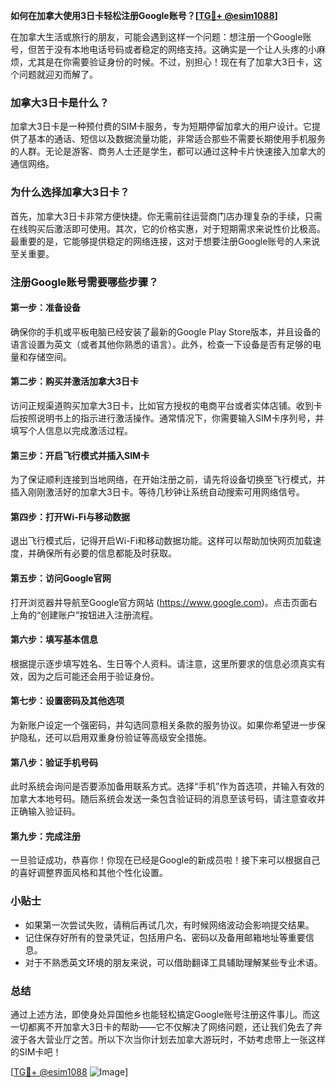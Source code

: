 **如何在加拿大使用3日卡轻松注册Google账号？[[TG💪+ @esim1088](https://t.me/s/esim1088)]**

在加拿大生活或旅行的朋友，可能会遇到这样一个问题：想注册一个Google账号，但苦于没有本地电话号码或者稳定的网络支持。这确实是一个让人头疼的小麻烦，尤其是在你需要验证身份的时候。不过，别担心！现在有了加拿大3日卡，这个问题就迎刃而解了。

### 加拿大3日卡是什么？

加拿大3日卡是一种预付费的SIM卡服务，专为短期停留加拿大的用户设计。它提供了基本的通话、短信以及数据流量功能，非常适合那些不需要长期使用手机服务的人群。无论是游客、商务人士还是学生，都可以通过这种卡片快速接入加拿大的通信网络。

### 为什么选择加拿大3日卡？

首先，加拿大3日卡非常方便快捷。你无需前往运营商门店办理复杂的手续，只需在线购买后激活即可使用。其次，它的价格实惠，对于短期需求来说性价比极高。最重要的是，它能够提供稳定的网络连接，这对于想要注册Google账号的人来说至关重要。

### 注册Google账号需要哪些步骤？

#### 第一步：准备设备

确保你的手机或平板电脑已经安装了最新的Google Play Store版本，并且设备的语言设置为英文（或者其他你熟悉的语言）。此外，检查一下设备是否有足够的电量和存储空间。

#### 第二步：购买并激活加拿大3日卡

访问正规渠道购买加拿大3日卡，比如官方授权的电商平台或者实体店铺。收到卡后按照说明书上的指示进行激活操作。通常情况下，你需要输入SIM卡序列号，并填写个人信息以完成激活过程。

#### 第三步：开启飞行模式并插入SIM卡

为了保证顺利连接到当地网络，在开始注册之前，请先将设备切换至飞行模式，并插入刚刚激活好的加拿大3日卡。等待几秒钟让系统自动搜索可用网络信号。

#### 第四步：打开Wi-Fi与移动数据

退出飞行模式后，记得开启Wi-Fi和移动数据功能。这样可以帮助加快网页加载速度，并确保所有必要的信息都能及时获取。

#### 第五步：访问Google官网

打开浏览器并导航至Google官方网站 (https://www.google.com)。点击页面右上角的“创建账户”按钮进入注册流程。

#### 第六步：填写基本信息

根据提示逐步填写姓名、生日等个人资料。请注意，这里所要求的信息必须真实有效，因为之后可能还会用于验证身份。

#### 第七步：设置密码及其他选项

为新账户设定一个强密码，并勾选同意相关条款的服务协议。如果你希望进一步保护隐私，还可以启用双重身份验证等高级安全措施。

#### 第八步：验证手机号码

此时系统会询问是否要添加备用联系方式。选择“手机”作为首选项，并输入有效的加拿大本地号码。随后系统会发送一条包含验证码的消息至该号码，请注意查收并正确输入验证码。

#### 第九步：完成注册

一旦验证成功，恭喜你！你现在已经是Google的新成员啦！接下来可以根据自己的喜好调整界面风格和其他个性化设置。

### 小贴士

- 如果第一次尝试失败，请稍后再试几次，有时候网络波动会影响提交结果。
- 记住保存好所有的登录凭证，包括用户名、密码以及备用邮箱地址等重要信息。
- 对于不熟悉英文环境的朋友来说，可以借助翻译工具辅助理解某些专业术语。

### 总结

通过上述方法，即使身处异国他乡也能轻松搞定Google账号注册这件事儿。而这一切都离不开加拿大3日卡的帮助——它不仅解决了网络问题，还让我们免去了奔波于各大营业厅之苦。所以下次当你计划去加拿大游玩时，不妨考虑带上一张这样的SIM卡吧！

[[TG💪+ @esim1088](https://t.me/s/esim1088) ![Image](https://i.postimg.cc/4NQfJmqS/Snipaste-2025-05-13-00-14-12.png)]